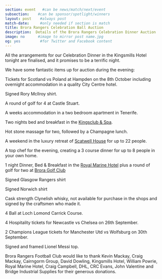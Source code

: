 ```yaml
---
section: event   #can be news/match/next/event
subsection:    #can be sponsor/spotlight/winners
layout: post    #always post
match-date:     #only needed if section is match
title: Brora Rangers Celebration Ball Auction
description:  Details of the Brora Rangers Celebration Dinner Auction 
image: no      #image to mirror post name.jpg
og: yes         #for Twitter and Facebook content
---
```

All the arrangements for our Celebration Dinner in the Kingsmills Hotel tonight are finalised, and it promises to be a terrific night.

We have some fantastic items up for auction during the evening:

Tickets for Scotland vs Poland at Hampden on the 8th October including overnight accommodation in a quality City Centre hotel.

Signed Rory McIlroy shirt.

A round of golf for 4 at Castle Stuart.

A weeks accommodation in a two bedroom apartment in Tenerife.

Two nights bed and breakfast in the [Kingsclub & Spa](http://kingsmillshotel.com/hotel/our-rooms/kingsclub-rooms/).

Hot stone massage for two, followed by a Champagne lunch.

A weekend in the luxury retreat of [Scatwell House](http://www.scatwellhouse.co.uk/) for up to 22 people.

A top chef for the evening, creating a 3 course dinner for up to 8 people in your own home.

1 night Dinner, Bed & Breakfast in the [Royal Marine Hotel](http://www.royalmarinebrora.com/) plus a round of golf for two at [Brora Golf Club](http://www.broragolf.co.uk/)

Signed Glasgow Rangers shirt

Signed Norwich shirt

Cask strength Clynelish whisky, not available for purchase in the shops and signed by the craftsmen who made it.

4 Ball at Loch Lomond Carrick Course.

4 Hospitality tickets for Newcastle vs Chelsea on 26th September.

2 Champions League tickets for Manchester Utd vs Wolfsburg on 30th September.

Signed and framed Lionel Messi top.

Brora Rangers Football Club would like to thank Kevin Mackay, Craig Mackay, Cairngorm Group, David Dowling, Kingsmills Hotel, William Powrie, Royal Marine Hotel, Craig Campbell, DHL, CRC Evans, John Valentine and Bridge Industrial Supplies for their generous donations.